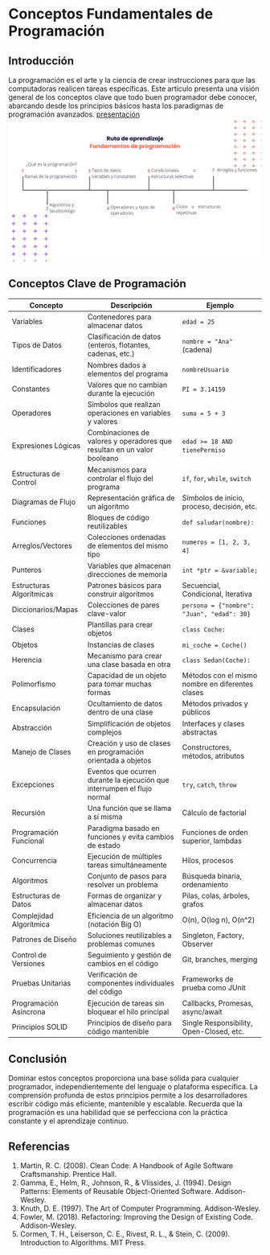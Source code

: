 # Conceptos Fundamentales de Programación

## Introducción

La programación es el arte y la ciencia de crear instrucciones para que las computadoras realicen tareas específicas. Este artículo presenta una visión general de los conceptos clave que todo buen programador debe conocer, abarcando desde los principios básicos hasta los paradigmas de programación avanzados. [presentación](https://github.com/LeonRamos5366/SmartTeach/blob/main/informatica/3.2_conceptos_programacion.md#:~:text=programacio%CC%81n_compressed)
![Roadmap](https://github.com/LeonRamos5366/SmartTeach/blob/main/informatica/roadmap.jpg)
## Conceptos Clave de Programación

| Concepto | Descripción | Ejemplo |
|----------|-------------|---------|
| Variables | Contenedores para almacenar datos | `edad = 25` |
| Tipos de Datos | Clasificación de datos (enteros, flotantes, cadenas, etc.) | `nombre = "Ana"` (cadena) |
| Identificadores | Nombres dados a elementos del programa | `nombreUsuario` |
| Constantes | Valores que no cambian durante la ejecución | `PI = 3.14159` |
| Operadores | Símbolos que realizan operaciones en variables y valores | `suma = 5 + 3` |
| Expresiones Lógicas | Combinaciones de valores y operadores que resultan en un valor booleano | `edad >= 18 AND tienePermiso` |
| Estructuras de Control | Mecanismos para controlar el flujo del programa | `if`, `for`, `while`, `switch` |
| Diagramas de Flujo | Representación gráfica de un algoritmo | Símbolos de inicio, proceso, decisión, etc. |
| Funciones | Bloques de código reutilizables | `def saludar(nombre):` |
| Arreglos/Vectores | Colecciones ordenadas de elementos del mismo tipo | `numeros = [1, 2, 3, 4]` |
| Punteros | Variables que almacenan direcciones de memoria | `int *ptr = &variable;` |
| Estructuras Algorítmicas | Patrones básicos para construir algoritmos | Secuencial, Condicional, Iterativa |
| Diccionarios/Mapas | Colecciones de pares clave-valor | `persona = {"nombre": "Juan", "edad": 30}` |
| Clases | Plantillas para crear objetos | `class Coche:` |
| Objetos | Instancias de clases | `mi_coche = Coche()` |
| Herencia | Mecanismo para crear una clase basada en otra | `class Sedan(Coche):` |
| Polimorfismo | Capacidad de un objeto para tomar muchas formas | Métodos con el mismo nombre en diferentes clases |
| Encapsulación | Ocultamiento de datos dentro de una clase | Métodos privados y públicos |
| Abstracción | Simplificación de objetos complejos | Interfaces y clases abstractas |
| Manejo de Clases | Creación y uso de clases en programación orientada a objetos | Constructores, métodos, atributos |
| Excepciones | Eventos que ocurren durante la ejecución que interrumpen el flujo normal | `try`, `catch`, `throw` |
| Recursión | Una función que se llama a sí misma | Cálculo de factorial |
| Programación Funcional | Paradigma basado en funciones y evita cambios de estado | Funciones de orden superior, lambdas |
| Concurrencia | Ejecución de múltiples tareas simultáneamente | Hilos, procesos |
| Algoritmos | Conjunto de pasos para resolver un problema | Búsqueda binaria, ordenamiento |
| Estructuras de Datos | Formas de organizar y almacenar datos | Pilas, colas, árboles, grafos |
| Complejidad Algorítmica | Eficiencia de un algoritmo (notación Big O) | O(n), O(log n), O(n^2) |
| Patrones de Diseño | Soluciones reutilizables a problemas comunes | Singleton, Factory, Observer |
| Control de Versiones | Seguimiento y gestión de cambios en el código | Git, branches, merging |
| Pruebas Unitarias | Verificación de componentes individuales del código | Frameworks de prueba como JUnit |
| Programación Asíncrona | Ejecución de tareas sin bloquear el hilo principal | Callbacks, Promesas, async/await |
| Principios SOLID | Principios de diseño para código mantenible | Single Responsibility, Open-Closed, etc. |

## Conclusión

Dominar estos conceptos proporciona una base sólida para cualquier programador, independientemente del lenguaje o plataforma específica. La comprensión profunda de estos principios permite a los desarrolladores escribir código más eficiente, mantenible y escalable. Recuerda que la programación es una habilidad que se perfecciona con la práctica constante y el aprendizaje continuo.

## Referencias

1. Martin, R. C. (2008). Clean Code: A Handbook of Agile Software Craftsmanship. Prentice Hall.
2. Gamma, E., Helm, R., Johnson, R., & Vlissides, J. (1994). Design Patterns: Elements of Reusable Object-Oriented Software. Addison-Wesley.
3. Knuth, D. E. (1997). The Art of Computer Programming. Addison-Wesley.
4. Fowler, M. (2018). Refactoring: Improving the Design of Existing Code. Addison-Wesley.
5. Cormen, T. H., Leiserson, C. E., Rivest, R. L., & Stein, C. (2009). Introduction to Algorithms. MIT Press.
